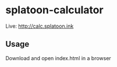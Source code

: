 # splatoon-calculator

Live: http://calc.splatoon.ink

## Usage
Download and open index.html in a browser
